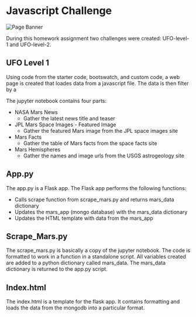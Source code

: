 # Javascript Challenge

![Page Banner](/UFO-level-1/images.png)

During this homework assignment two challenges were created: UFO-level-1 and UFO-level-2.

## UFO Level 1
Using code from the starter code, bootswatch, and custom code, a web page is created that loades data from a javascript file.
The data is then filter by a

The jupyter notebook contains four parts:
* NASA Mars News
    * Gather the latest news title and teaser
* JPL Mars Space Images - Featured Image
    * Gather the featured Mars image from the JPL space images site
* Mars Facts
    * Gather the table of Mars facts from the space facts site
* Mars Hemispheres
    * Gather the names and image urls from the USGS astrogeology site


## App.py
The app.py is a Flask app.  The Flask app performs the following functions:
* Calls scrape function from scrape_mars.py and returns mars_data dictionary
* Updates the mars_app (mongo database) with the mars_data dictionary
* Updates the HTML template with data from the mars_app

## Scrape_Mars.py
The scrape_mars.py is basically a copy of the jupyter notebook.  The code is formatted to work in a function in a standalone script.  All variables created are added to a python dictionary called mars_data. The mars_data dictionary is returned to the app.py script.

## Index.html
The index.html is a template for the flask app.  It contains formatting and loads the data from the mongodb into a particular format.

